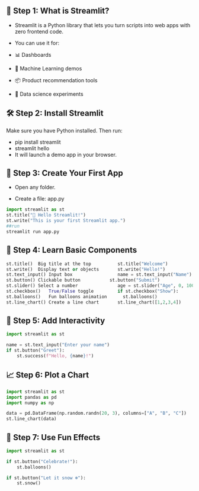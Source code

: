 ## 🧱 Step 1: What is Streamlit?
- Streamlit is a Python library that lets you turn scripts into web apps with zero frontend code.

- You can use it for:

- 📊 Dashboards

- 🤖 Machine Learning demos

- 📦 Product recommendation tools

- 🧪 Data science experiments

## 🛠️ Step 2: Install Streamlit
Make sure you have Python installed. Then run:

- pip install streamlit
- streamlit hello
- It will launch a demo app in your browser.

## 📂 Step 3: Create Your First App
- Open any folder.

- Create a file: app.py
```python
import streamlit as st
st.title("👋 Hello Streamlit!")
st.write("This is your first Streamlit app.")
##run 
streamlit run app.py
```
## 🧩 Step 4: Learn Basic Components
```python
st.title()	Big title at the top	      st.title("Welcome")
st.write()	Display text or objects	      st.write("Hello!")
st.text_input()	Input box	              name = st.text_input("Name")
st.button()	Clickable button	       st.button("Submit")
st.slider()	Select a number	              age = st.slider("Age", 0, 100)
st.checkbox()	True/False toggle	      if st.checkbox("Show"):
st.balloons()	Fun balloons animation	    st.balloons()
st.line_chart()	Create a line chart	      st.line_chart([1,2,3,4])
```

## 🔄 Step 5: Add Interactivity
```python 
import streamlit as st

name = st.text_input("Enter your name")
if st.button("Greet"):
    st.success(f"Hello, {name}!")
```

    
## 📈 Step 6: Plot a Chart
```python
import streamlit as st
import pandas as pd
import numpy as np

data = pd.DataFrame(np.random.randn(20, 3), columns=["A", "B", "C"])
st.line_chart(data)
```

## 🧊 Step 7: Use Fun Effects
```python
import streamlit as st

if st.button("Celebrate!"):
    st.balloons()

if st.button("Let it snow ❄️"):
    st.snow()
```
